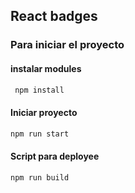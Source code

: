 
## React badges

### Para iniciar el proyecto

#### instalar modules

```sh
 npm install 
```
#### Iniciar proyecto
```sh
npm run start
```

#### Script para deployee
```sh
npm run build
```

